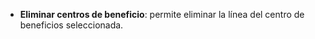 - **Eliminar centros de beneficio**: permite eliminar la línea del centro de beneficios seleccionada.